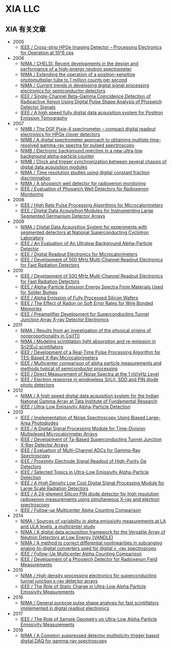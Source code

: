 <!-- XIA.md --- 
;; 
;; Description: 
;; Author: Hongyi Wu(吴鸿毅)
;; Email: wuhongyi@qq.com 
;; Created: 三 1月 17 15:26:41 2018 (+0800)
;; Last-Updated: 六 4月 28 16:05:37 2018 (+0800)
;;           By: Hongyi Wu(吴鸿毅)
;;     Update #: 5
;; URL: http://wuhongyi.cn -->

# XIA LLC


## XIA 有关文章


- 2005
	- [IEEE / Cross-strip HPGe Imaging Detector – Processing Electronics for Operation at 10^6 cps](http://wuhongyi.cn/HardwareNote/pdf/article/01596206.pdf)
- 2006
	- [NIMA / CHELSI: Recent developments in the design and performance of a high-energy neutron spectrometer](http://wuhongyi.cn/HardwareNote/pdf/article/1-s2.0-S016890020600297X-main.pdf)
	- [NIMA / Extending the operation of a position-sensitive photomultiplier tube to 1 million counts per second](http://wuhongyi.cn/HardwareNote/pdf/article/1-s2.0-S0168900206001240-main.pdf)
	- [NIMA / Current trends in developing digital signal processing electronics for semiconductor detectors](http://wuhongyi.cn/HardwareNote/pdf/article/1-s2.0-S0168900206012745-main.pdf)
	- [IEEE / Single-Channel Beta–Gamma Coincidence Detection of Radioactive Xenon Using Digital Pulse Shape Analysis of Phoswich Detector Signals](http://wuhongyi.cn/HardwareNote/pdf/article/01621374.pdf)
	- [IEEE / A high speed fully digital data acquisition system for Positron Emission Tomography](http://wuhongyi.cn/HardwareNote/pdf/article/04179380.pdf)
- 2007
	- [NIMB / The DGF Pixie-4 spectrometer – compact digital readout electronics for HPGe clover detectors](http://wuhongyi.cn/HardwareNote/pdf/article/1-s2.0-S0168583X07008506-main.pdf)
	- [NIMB / A digital spectrometer approach to obtaining multiple time-resolved gamma-ray spectra for pulsed spectroscopy](http://wuhongyi.cn/HardwareNote/pdf/article/1-s2.0-S0168583X07008270-main.pdf)
	- [NIMB / Electronic background rejection in a new ultra-low background alpha-particle counter](http://wuhongyi.cn/HardwareNote/pdf/article/1-s2.0-S0168583X07008737-main.pdf)
	- [NIMB / Clock and trigger synchronization between several chassis of digital data acquisition modules](http://wuhongyi.cn/HardwareNote/pdf/article/1-s2.0-S0168583X07009937-main.pdf)
	- [NIMA / Time resolution studies using digital constant fraction discrimination](http://wuhongyi.cn/HardwareNote/pdf/article/1-s2.0-S0168900207006213-main.pdf)
	- [NIMA / A phoswich well detector for radioxenon monitoring](http://wuhongyi.cn/HardwareNote/pdf/article/1-s2.0-S0168900207006687-main.pdf)
	- [IEEE / Evaluation of Phoswich Well Detectors for Radioxenon Monitoring](http://wuhongyi.cn/HardwareNote/pdf/article/04436439.pdf)
- 2008
	- [IEEE / High Rate Pulse Processing Algorithms for Microcalorimeters](http://wuhongyi.cn/HardwareNote/pdf/article/04774600.pdf)
	- [IEEE / Digital Data Acquisition Modules for Instrumenting Large Segmented Germanium Detector Arrays](http://wuhongyi.cn/HardwareNote/pdf/article/04775029.pdf)
- 2009
	- [NIMA / Digital Data Acquisition System for experiments with segmented detectors at National Superconducting Cyclotron Laboratory](http://wuhongyi.cn/HardwareNote/pdf/article/1-s2.0-S0168900209017392-main.pdf)
	- [IEEE / An Evaluation of An Ultralow Background Alpha-Particle Detector](http://wuhongyi.cn/HardwareNote/pdf/article/05341392.pdf)
	- [IEEE / Digital Readout Electronics for Microcalorimeters](http://wuhongyi.cn/HardwareNote/pdf/article/05401708.pdf)
	- [IEEE / Development of 500 MHz Multi-Channel Readout Electronics for Fast Radiation Detectors](http://wuhongyi.cn/HardwareNote/pdf/article/05401990.pdf)
- 2010
	- [IEEE / Development of 500 MHz Multi-Channel Readout Electronics for Fast Radiation Detectors](http://wuhongyi.cn/HardwareNote/pdf/article/05550447.pdf)
	- [IEEE / Alpha-Particle Emission Energy Spectra From Materials Used for Solder Bumps](http://wuhongyi.cn/HardwareNote/pdf/article/05658038.pdf)
	- [IEEE / Alpha Emission of Fully Processed Silicon Wafers](http://wuhongyi.cn/HardwareNote/pdf/article/05706481.pdf)
	- [IEEE / The Effect of Radon on Soft Error Rates for Wire Bonded Memories](http://wuhongyi.cn/HardwareNote/pdf/article/05706506.pdf)
	- [IEEE / Preamplifier Development for Superconducting Tunnel Junction Array X-ray Detector Electronics](http://wuhongyi.cn/HardwareNote/pdf/article/05873857.pdf)
- 2011
	- [NIMA / Results from an investigation of the physical origins of nonproportionality in CsI(Tl)](http://wuhongyi.cn/HardwareNote/pdf/article/1-s2.0-S016890021100266X-main.pdf)
	- [NIMA / Modeling scintillation light absorption and re-emission in SrI2(Eu) scintillators](http://wuhongyi.cn/HardwareNote/pdf/article/1-s2.0-S0168900211001161-main.pdf)
	- [IEEE / Development of a Real-Time Pulse Processing Algorithm for TES-Based X-Ray Microcalorimeters](http://wuhongyi.cn/HardwareNote/pdf/article/05624608.pdf)
	- [IEEE / Multicenter comparison of alpha particle measurements and methods typical of semiconductor processing](http://wuhongyi.cn/HardwareNote/pdf/article/05784521.pdf)
	- [IEEE / Direct Measurement of Noise Spectra at the 1 nV/vHz Level](http://wuhongyi.cn/HardwareNote/pdf/article/06154093.pdf)
	- [IEEE / Electron response in windowless Si(Li), SDD and PIN diode photo detectors](http://wuhongyi.cn/HardwareNote/pdf/article/06154422.pdf)
- 2012
	- [NIMA / A high speed digital data acquisition system for the Indian National Gamma Array at Tata Institute of Fundamental Research](http://wuhongyi.cn/HardwareNote/pdf/article/1-s2.0-S0168900212003476-main.pdf)
	- [IEEE / Ultra-Low Emissivity Alpha-Particle Detection](http://wuhongyi.cn/HardwareNote/pdf/article/06365397.pdf)
- 2013
	- [IEEE / Implementation of Noise Spectroscopy Using Biased Large-Area Photodiodes](http://wuhongyi.cn/HardwareNote/pdf/article/06375784.pdf)
	- [IEEE / A Digital Signal Processing Module for Time-Division Multiplexed Microcalorimeter Arrays](http://wuhongyi.cn/HardwareNote/pdf/article/06395827.pdf)
	- [IEEE / Development of Ta-Based Superconducting Tunnel Junction X-Ray Detector Arrays](http://wuhongyi.cn/HardwareNote/pdf/article/06397566.pdf)
	- [IEEE / Evaluation of Multi-Channel ADCs for Gamma-Ray Spectroscopy](http://wuhongyi.cn/HardwareNote/pdf/article/06478855.pdf)
	- [IEEE / Proximity Electrode Signal Readout of High-Purity Ge Detectors](http://wuhongyi.cn/HardwareNote/pdf/article/06485006.pdf)
	- [IEEE / Selected Topics in Ultra-Low Emissivity Alpha-Particle Detection](http://wuhongyi.cn/HardwareNote/pdf/article/06678087.pdf)
	- [IEEE / A High Density Low Cost Digital Signal Processing Module for Large Scale Radiation Detectors](http://wuhongyi.cn/HardwareNote/pdf/article/06728094.pdf)
	- [IEEE / A 24-element Silicon PIN diode detector for high resolution radioxenon measurements using simultaneous X-ray and electron spectroscopy](http://wuhongyi.cn/HardwareNote/pdf/article/06829481.pdf)
	- [IEEE / Follow-up Multicenter Alpha Counting Comparison](http://wuhongyi.cn/HardwareNote/pdf/article/06937355.pdf)
- 2014
	- [NIMA / Sources of variability in alpha emissivity measurements at LA and ULA levels, a multicenter study](http://wuhongyi.cn/HardwareNote/pdf/article/1-s2.0-S016890021400268X-main.pdf)
	- [NIMA / A digital data acquisition framework for the Versatile Array of Neutron Detectors at Low Energy (VANDLE)](http://wuhongyi.cn/HardwareNote/pdf/article/1-s2.0-S0168900213015672-main.pdf)
	- [NIMA / A method to correct differential nonlinearities in subranging analog-to-digital converters used for digital γ -ray spectroscopy](http://wuhongyi.cn/HardwareNote/pdf/article/1-s2.0-S0168900214005749-main.pdf)
	- [IEEE / Follow-Up Multicenter Alpha Counting Comparison](http://wuhongyi.cn/HardwareNote/pdf/article/06820771.pdf)
	- [IEEE / Development of a Phoswich Detector for Radioxenon Field Measurements](http://wuhongyi.cn/HardwareNote/pdf/article/06893036.pdf)
- 2015
	- [NIMA / High density processing electronics for superconducting tunnel junction x-ray detector arrays](http://wuhongyi.cn/HardwareNote/pdf/article/1-s2.0-S0168900215001722-main.pdf)
	- [IEEE / The Role of Static Charge in Ultra-Low Alpha Particle Emissivity Measurements](http://wuhongyi.cn/HardwareNote/pdf/article/07348811.pdf)
- 2016
	- [NIMA / General purpose pulse shape analysis for fast scintillators implemented in digital readout electronics](http://wuhongyi.cn/HardwareNote/pdf/article/1-s2.0-S0168900215009572-main.pdf)
- 2017
	- [IEEE / The Role of Sample Geometry on Ultra-Low Alpha Particle Emissivity Measurements](http://wuhongyi.cn/HardwareNote/pdf/article/07765026.pdf)
- 2018
    - [NIMA / A Compton suppressed detector multiplicity trigger based digital DAQ for gamma-ray spectroscopy](http://wuhongyi.cn/HardwareNote/pdf/article/1-s2.0-S0168900218303711-main.pdf)

<!-- XIA.md ends here -->
